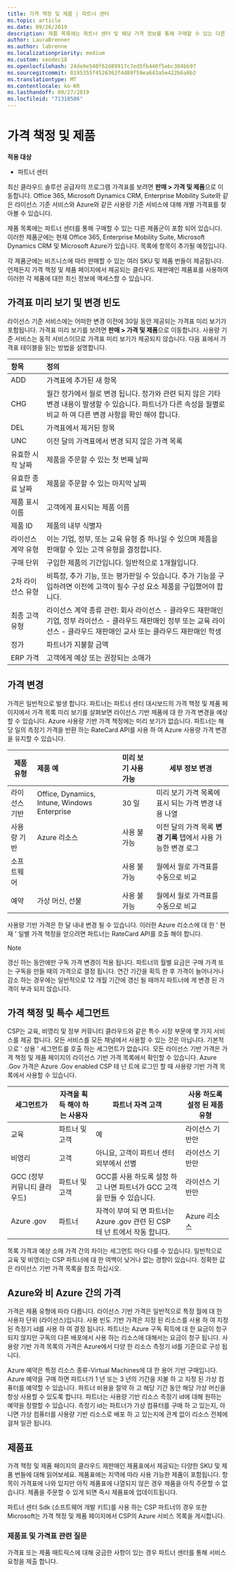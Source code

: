 ```yaml
---
title: 가격 책정 및 제품 | 파트너 센터
ms.topic: article
ms.date: 09/26/2019
description: 제품 목록에는 파트너 센터 및 해당 가격 정보를 통해 구매할 수 있는 다른 제품군이 포함 되어 있습니다.
author: LauraBrenner
ms.author: labrenne
ms.localizationpriority: medium
ms.custom: seodec18
ms.openlocfilehash: 24de9e540f62d89917c7ed5fb440f5ebc304bb97
ms.sourcegitcommit: 0195355f4526362f4d89f59ea643a5e422b6a9b2
ms.translationtype: MT
ms.contentlocale: ko-KR
ms.lasthandoff: 09/27/2019
ms.locfileid: "71318506"
---
```

# <a name="pricing-and-offers"></a>가격 책정 및 제품

**적용 대상**

-  파트너 센터

최신 클라우드 솔루션 공급자의 프로그램 가격표를 보려면 **판매 > 가격 및 제품**으로 이동합니다. Office 365, Microsoft Dynamics CRM, Enterprise Mobility Suite와 같은 라이선스 기준 서비스와 Azure와 같은 사용량 기준 서비스에 대해 개별 가격표를 찾아볼 수 있습니다. 

제품 목록에는 파트너 센터를 통해 구매할 수 있는 다른 제품군이 포함 되어 있습니다. 이러한 제품군에는 현재 Office 365, Enterprise Mobility Suite, Microsoft Dynamics CRM 및 Microsoft Azure가 있습니다. 목록에 항목이 추가될 예정입니다.

각 제품군에는 비즈니스에 따라 판매할 수 있는 여러 SKU 및 제품 번들이 제공됩니다. 언제든지 가격 책정 및 제품 페이지에서 제공되는 클라우드 재판매인 제품표를 사용하여 이러한 각 제품에 대한 최신 정보에 액세스할 수 있습니다.

## <a name="pricelist-preview-and-change-frequency"></a>가격표 미리 보기 및 변경 빈도 

라이선스 기준 서비스에는 어떠한 변경 이전에 30일 동안 제공되는 가격표 미리 보기가 포함됩니다. 가격표 미리 보기를 보려면 **판매 > 가격 및 제품**으로 이동합니다. 사용량 기준 서비스는 동적 서비스이므로 가격표 미리 보기가 제공되지 않습니다. 다음 표에서 가격표 테이블을 읽는 방법을 설명합니다.

|**항목**        |**정의**      |
|:-----------   |:-----------   |
|ADD   |가격표에 추가된 새 항목|
|CHG   |월간 정가에서 월로 변경 됩니다. 정가와 관련 되지 않은 기타 변경 내용이 발생할 수 있습니다. 파트너가 다른 속성을 월별로 비교 하 여 다른 변경 사항을 확인 해야 합니다.|
|DEL   |가격표에서 제거된 항목|
|UNC   |이전 달의 가격표에서 변경 되지 않은 가격 목록  |
|유효한 시작 날짜   |제품을 주문할 수 있는 첫 번째 날짜    |
|유효한 종료 날짜   |제품을 주문할 수 있는 마지막 날짜   |
|제품 표시 이름   |고객에게 표시되는 제품 이름   |
|제품 ID   |제품의 내부 식별자   |
|라이선스 계약 유형   |이는 기업, 정부, 또는 교육 유형 중 하나일 수 있으며 제품을 판매할 수 있는 고객 유형을 결정합니다.|
|구매 단위   |구입한 제품의 기간입니다. 일반적으로 1개월입니다.   |
|2차 라이선스 유형   |비특정, 추가 기능, 또는 평가판일 수 있습니다. 추가 기능을 구입하려면 이전에 고객이 필수 구성 요소 제품을 구입했어야 합니다.|
|최종 고객 유형   |라이선스 계약 종류 관련: 회사 라이선스 - 클라우드 재판매인 기업, 정부 라이선스 - 클라우드 재판매인 정부 또는 교육 라이선스 - 클라우드 재판매인 교사 또는 클라우드 재판매인 학생   |
|정가   |파트너가 지불할 금액   |
|ERP 가격   |고객에게 예상 또는 권장되는 소매가   |

## <a name="price-changes"></a>가격 변경

가격은 일반적으로 발생 합니다. 파트너는 파트너 센터 대시보드의 가격 책정 및 제품 페이지에서 가격 목록 미리 보기를 살펴보면 라이선스 기반 제품에 대 한 가격 변경을 예상할 수 있습니다. Azure 사용량 기반 가격 책정에는 미리 보기가 없습니다. 파트너는 해당 일의 측정기 가격을 반환 하는 RateCard API를 사용 하 여 Azure 사용량 가격 변경을 유지할 수 있습니다.

|**제품 유형**   |**제품 예**  |**미리 보기 사용 가능** |**세부 정보 변경**|
|-----------------------|:-----------------------|:-------------------|------------------|
|라이선스 기반|Office, Dynamics, Intune, Windows Enterprise|30 일|미리 보기 가격 목록에 표시 되는 가격 변경 내용 나열|
|사용량 기반|Azure 리소스|사용 불가능|이전 달의 가격 목록 **변경 기록** 탭에서 사용 가능한 변경 로그|
|소프트웨어||사용 불가능|월에서 월로 가격표를 수동으로 비교|
|예약|가상 머신, 선불|사용 불가능|월에서 월로 가격표를 수동으로 비교|

사용량 기반 가격은 한 달 내내 변경 될 수 있습니다. 이러한 Azure 리소스에 대 한 ' 현재 ' 일별 가격 책정을 얻으려면 파트너는 RateCard API를 호출 해야 합니다. 

>[!Note] 
>갱신 하는 동안에만 구독 가격 변경이 적용 됩니다. 파트너의 월별 요금은 구매 가격 또는 구독을 만들 때의 가격으로 결정 됩니다. 연간 기간을 획득 한 후 가격이 늘어나거나 감소 하는 경우에는 일반적으로 12 개월 기간에 갱신 될 때까지 파트너에 게 변경 된 가격이 부과 되지 않습니다.

## <a name="pricing-and-special-segments"></a>가격 책정 및 특수 세그먼트

CSP는 교육, 비영리 및 정부 커뮤니티 클라우드와 같은 특수 시장 부문에 몇 가지 서비스를 제공 합니다. 모든 서비스를 모든 채널에서 사용할 수 있는 것은 아닙니다. 기본적으로 ' 상용 ' 세그먼트를 호출 하는 세그먼트가 없습니다. 모든 라이선스 기반 가격은 가격 책정 및 제품 페이지의 라이선스 기반 가격 목록에서 확인할 수 있습니다. Azure .Gov 가격은 Azure .Gov enabled CSP 테 넌 트에 로그인 할 때 사용량 기반 가격 목록에서 사용할 수 있습니다.

|**세그먼트가**   |**자격을 획득 해야 하는 사용자**   |**파트너 자격 고객**|**사용 하도록 설정 된 제품 유형**|
|-------------------|-----------------------|----------------------------|-----------------------------|
|교육|파트너 및 고객|예|라이선스 기반만|
|비영리|고객|아니요, 고객이 파트너 센터 외부에서 선별|라이선스 기반만|
|GCC (정부 커뮤니티 클라우드)|파트너 및 고객|GCC를 사용 하도록 설정 하 고 나면 파트너가 GCC 고객을 만들 수 있습니다.| 라이선스 기반만|
|Azure .gov|파트너|자격이 부여 되 면 파트너는 Azure .gov 관련 된 CSP 테 넌 트에서 작동 합니다.|Azure 리소스|

목록 가격과 예상 소매 가격 간의 차이는 세그먼트 마다 다를 수 있습니다. 일반적으로 교육 및 비영리는 CSP 파트너에 대 한 여백이 낮거나 없는 경향이 있습니다. 정확한 값은 라이선스 기반 가격 목록을 참조 하십시오.  
## <a name="pricing-between-azure-and-non-azure"></a>Azure와 비 Azure 간의 가격

가격은 제품 유형에 따라 다릅니다. 라이선스 기반 가격은 일반적으로 특정 월에 대 한 사용자 단위 (라이선스)입니다. 사용 빈도 기반 가격은 지정 된 리소스를 사용 하 여 지정 된 측정기 id를 사용 하 여 결정 됩니다. 파트너는 Azure 구독 획득에 대 한 요금이 청구 되지 않지만 구독의 다른 배포에서 사용 하는 리소스에 대해서는 요금이 청구 됩니다. 사용량 기반 가격 목록의 가격은 Azure에서 다양 한 리소스 측정기 id를 기준으로 구성 됩니다.

Azure 예약은 특정 리소스 종류-Virtual Machines에 대 한 용어 기반 구매입니다. Azure 예약을 구매 하면 파트너가 1 년 또는 3 년의 기간을 지불 하 고 지정 된 가상 컴퓨터를 예약할 수 있습니다. 파트너 비용을 절약 하 고 해당 기간 동안 해당 가상 머신을 항상 사용할 수 있도록 합니다. 파트너는 사용량 기반 리소스 측정기 id에 대해 원하는 예약을 정렬할 수 있습니다. 측정기 id는 파트너가 가상 컴퓨터를 구매 하 고 있는지, 아니면 가상 컴퓨터를 사용량 기반 리소스로 배포 하 고 있는지에 관계 없이 리소스 전체에 걸쳐 일관 됩니다. 


## <a name="offers-matrix"></a>제품표

가격 책정 및 제품 페이지의 클라우드 재판매인 제품표에서 제공되는 다양한 SKU 및 제품 번들에 대해 읽어보세요. 제품표에는 지역에 따라 사용 가능한 제품이 포함됩니다. 항목이 가격표에 나와 있지만 아직 제품표에 나열되지 않은 경우 제품을 아직 주문할 수 없습니다. 제품을 주문할 수 있게 되면 즉시 제품표에 업데이트됩니다.

파트너 센터 Sdk (소프트웨어 개발 키트)를 사용 하는 CSP 파트너의 경우 또한 Microsoft는 가격 책정 및 제품 페이지에서 CSP의 Azure 서비스 목록을 게시합니다.

### <a name="offers-matrix-and-pricelist-questions"></a>제품표 및 가격표 관련 질문

가격표 또는 제품 매트릭스에 대해 궁금한 사항이 있는 경우 파트너 센터를 통해 서비스 요청을 제출 합니다.
